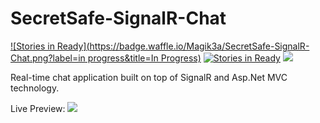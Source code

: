 # SecretSafe-SignalR-Chat

[![Stories in Ready](https://badge.waffle.io/Magik3a/SecretSafe-SignalR-Chat.png?label=in progress&title=In Progress)](https://waffle.io/Magik3a/SecretSafe-SignalR-Chat)
[![Stories in Ready](https://badge.waffle.io/Magik3a/SecretSafe-SignalR-Chat.png?label=ready&title=Ready)](https://waffle.io/Magik3a/SecretSafe-SignalR-Chat)
<image src="https://ci.appveyor.com/api/projects/status/5d7yummllxva8aq3?svg=true">

Real-time chat application built on top of SignalR and Asp.Net MVC technology.

Live Preview:
<a href="http://secretsafe.apphb.com/" title="Live Preview" alt="SecretSafe" target="_blank" >
<img src="http://i.imgur.com/5usI5UT.png" /></a>
